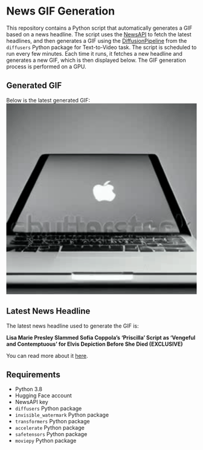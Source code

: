 # News GIF Generation
This repository contains a Python script that automatically generates a GIF based on a news headline. The script uses the [NewsAPI](https://newsapi.org/) to fetch the latest headlines, and then generates a GIF using the [DiffusionPipeline](https://github.com/huggingface/diffusers) from the `diffusers` Python package for Text-to-Video task.
The script is scheduled to run every few minutes. Each time it runs, it fetches a new headline and generates a new GIF, which is then displayed below. The GIF generation process is performed on a GPU.

## Generated GIF
Below is the latest generated GIF:
![Generated GIF](output.gif?raw=true&v=1699061635)

## Latest News Headline
The latest news headline used to generate the GIF is:

**Lisa Marie Presley Slammed Sofia Coppola’s ‘Priscilla’ Script as ‘Vengeful and Contemptuous’ for Elvis Depiction Before She Died (EXCLUSIVE)**

You can read more about it [here](https://variety.com/2023/film/news/lisa-marie-presley-slammed-sofia-coppola-priscilla-script-1235777982/).

## Requirements
- Python 3.8
- Hugging Face account
- NewsAPI key
- `diffusers` Python package
- `invisible_watermark` Python package
- `transformers` Python package
- `accelerate` Python package
- `safetensors` Python package
- `moviepy` Python package
